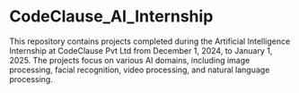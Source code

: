 # CodeClause_AI_Internship
This repository contains projects completed during the Artificial Intelligence Internship at CodeClause Pvt Ltd from December 1, 2024, to January 1, 2025. The projects focus on various AI domains, including image processing, facial recognition, video processing, and natural language processing.
